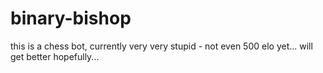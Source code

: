 # binary-bishop

this is a chess bot, currently very very stupid - not even 500 elo yet...
will get better hopefully...
